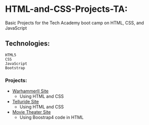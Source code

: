 # HTML-and-CSS-Projects-TA:
Basic Projects for the Tech Academy boot camp on HTML, CSS, and JavaScript
## Technologies:
```
HTML5
CSS
JavaScript
Bootstrap
```
### Projects:
- [WarhammerII Site](https://github.com/NathanielRus/HTML-and-CSS-Projects-TA/tree/main/Skeleton_WarhammerII)
  - Using HTML and CSS
- [Telluride Site](https://github.com/NathanielRus/HTML-and-CSS-Projects-TA/tree/main/One_Page_Site)
  - Using HTML and CSS
- [Movie Theater Site](https://github.com/NathanielRus/HTML-and-CSS-Projects-TA/tree/main/Bootstrap4_Project)
  - Using Boostrap4 code in HTML
